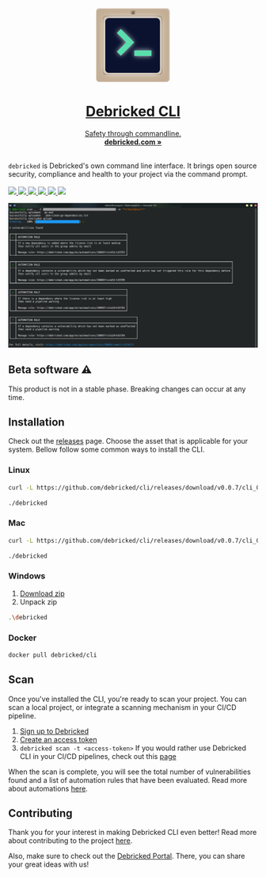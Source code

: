 <p align="center">
  <a href="#"/>
  <p align="center">
    <img width="150" height="150" src="/assets/CLI_logo_1024.png" alt="Logo">
    <h1 align="center"><b>Debricked CLI</b></h1>
    <p align="center">
    Safety through commandline.
      <br />
      <a href="https://debricked.com"><strong>debricked.com »</strong></a>
      <br />
      <br />
    </p>
  </p>
</p>

`debricked` is Debricked's own command line interface. It brings open source security, compliance and health to your
project via the command prompt.
<br/>
<br/>
<a href="https://github.com/viktigpetterr/debricked-go-cli/actions/workflows/test.yml">
    <img src="https://github.com/viktigpetterr/debricked-go-cli/actions/workflows/test.yml/badge.svg" />
  </a>
  <a href="https://github.com/viktigpetterr/debricked-go-cli/actions/workflows/debricked.yml">
    <img src="https://github.com/viktigpetterr/debricked-go-cli/actions/workflows/debricked.yml/badge.svg" />
  </a>
    <a href="https://opensource.org/licenses/MIT">
    <img src="https://img.shields.io/badge/License-MIT-yellow.svg" />
  </a>
  <a href="https://github.com/debricked/cli#beta-software-%EF%B8%8F">
    <img src="https://img.shields.io/badge/stability-beta-33bbff.svg" />
  </a>
  <a href="https://twitter.com/debrickedab">
    <img src="https://img.shields.io/badge/Twitter-00acee?logo=twitter&logoColor=white" />
  </a>
  <a href="https://www.linkedin.com/company/debricked">
    <img src="https://img.shields.io/badge/LinkedIn-0077B5?logo=linkedin&logoColor=white" />
  </a>
<p align="center">
  <img src="/assets/cli.png" alt="CLI Screenshot">
  <br />
</p>

## Beta software ⚠️
This product is not in a stable phase. Breaking changes can occur at any time.

## Installation
Check out the [releases](https://github.com/debricked/cli/releases/latest) page. Choose the asset that is applicable for your system.
Bellow follow some common ways to install the CLI.
### Linux
```sh
curl -L https://github.com/debricked/cli/releases/download/v0.0.7/cli_0.0.7_linux_x86_64.tar.gz | tar -xz debricked
```
```sh
./debricked
```
### Mac
```sh
curl -L https://github.com/debricked/cli/releases/download/v0.0.7/cli_0.0.7_macOS_arm64.tar.gz | tar -xz debricked
```
```sh
./debricked
```
### Windows
1. [Download zip](https://github.com/debricked/cli/releases/download/v0.0.7/cli_0.0.7_windows_x86_64.tar.gz)
2. Unpack zip
```sh
.\debricked
```
### Docker
```sh
docker pull debricked/cli
```
## Scan
Once you've installed the CLI, you're ready to scan your project. You can scan a local project, or integrate a scanning mechanism in your CI/CD pipeline.
1. [Sign up to Debricked](https://debricked.com/app/en/register)
2. [Create an access token](https://debricked.com/docs/administration/access-tokens.html#creating-access-tokens)
3. `debricked scan -t <access-token>`
If you would rather use Debricked CLI in your CI/CD pipelines, check out this [page](https://debricked.com/docs/integrations/ci-build-systems/)

When the scan is complete, you will see the total number of vulnerabilities found and a list of automation rules that have been evaluated. Read more about automations [here](https://debricked.com/docs/automation/automation-overview.html#automation-overview).

## Contributing
Thank you for your interest in making Debricked CLI even better! Read more about contributing to the
project [here](CONTRIBUTING.md).

Also, make sure to check out the [Debricked Portal](https://portal.debricked.com/). There, you can share your great ideas with us! 

